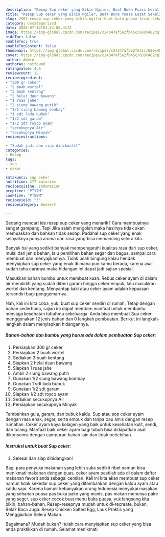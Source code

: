```yaml
---
description: "Resep Sup ceker yang Bikin Ngiler, Buat Buka Puasa Lezat Sekali"
title: "Resep Sup ceker yang Bikin Ngiler, Buat Buka Puasa Lezat Sekali"
slug: 2962-resep-sup-ceker-yang-bikin-ngiler-buat-buka-puasa-lezat-sekali
category: Uncategorized
date: 2022-07-15T01:53:06.417Z
image: https://img-global.cpcdn.com/recipes/c24347af5e2fb45c/680x482cq70/sup-ceker-foto-resep-utama.jpg
hideToc: false
enableToc: true
enableTocContent: false
thumbnail: https://img-global.cpcdn.com/recipes/c24347af5e2fb45c/680x482cq70/sup-ceker-foto-resep-utama.jpg
cover: https://img-global.cpcdn.com/recipes/c24347af5e2fb45c/680x482cq70/sup-ceker-foto-resep-utama.jpg
author: Admin
authorAv: notfound
ratingvalue: 4.6
reviewcount: 12
recipeingredient:
- "300 gr ceker"
- "2 buah wortel"
- "3 buah kentang"
- "2 helai daun bawang"
- "1 ruas jahe"
- "2 siung bawang putih"
- "1/2 siung bawang bombay"
- "1 sdt lada bubuk"
- "1/2 sdt garam"
- "1/2 sdt royco ayam"
- "secukupnya Air"
- "secukupnya Minyak"
recipeinstructions:

- "Sudah jadi dan siap dinikmati!"
categories:
- Resep
tags:
- sup
- ceker

katakunci: sup ceker 
nutrition: 277 calories
recipecuisine: Indonesian
preptime: "PT17M"
cooktime: "PT50M"
recipeyield: "3"
recipecategory: Dessert

---
```



Sedang mencari ide resep sup ceker yang menarik? Cara membuatnya sangat gampang. Tapi Jika salah mengolah maka hasilnya tidak akan memuaskan dan bahkan tidak sedap. Padahal sup ceker yang enak selayaknya punya aroma dan rasa yang bisa memancing selera kita.


Banyak hal yang sedikit banyak mempengaruhi kualitas rasa dari sup ceker, mulai dari jenis bahan, lalu pemilihan bahan segar dan bagus, sampai cara membuat dan menyajikannya. Tidak usah bingung kalau hendak menyiapkan sup ceker yang enak di mana pun kamu berada, karena asal sudah tahu caranya maka hidangan ini dapat jadi sajian spesial.

Masukkan bahan bumbu untuk membuat kuah. Rebus ceker ayam di dalam air mendidih yang sudah diberi garam hingga ceker empuk, lalu masukkan wortel dan kentang. Menyantap kaki atau ceker ayam adalah kepuasan tersendiri bagi penggemarnya.


Nah, kali ini kita coba, yuk, buat sup ceker sendiri di rumah. Tetap dengan bahan sederhana, sajian ini dapat memberi manfaat untuk membantu menjaga kesehatan tubuhmu sekeluarga. Anda bisa membuat Sup ceker menggunakan 12 jenis bahan dan 0 langkah pembuatan. Berikut ini langkah-langkah dalam menyiapkan hidangannya.

<!--inarticleads1-->

##### Bahan-bahan dan bumbu yang harus ada dalam pembuatan Sup ceker:

1. Persiapkan 300 gr ceker
1. Persiapkan 2 buah wortel
1. Sediakan 3 buah kentang
1. Siapkan 2 helai daun bawang
1. Siapkan 1 ruas jahe
1. Ambil 2 siung bawang putih
1. Gunakan 1/2 siung bawang bombay
1. Gunakan 1 sdt lada bubuk
1. Gunakan 1/2 sdt garam
1. Siapkan 1/2 sdt royco ayam
1. Sediakan secukupnya Air
1. Persiapkan secukupnya Minyak


Tambahkan gula, garam, dan bubuk kaldu. Sup atau sop ceker ayam dengan rasa enak, segar, serta empuk dan tanpa bau amis dengan resep rumahan. Ceker ayam kaya kolagen yang baik untuk kesehatan kulit, sendi, dan tulang. Manfaat baik ceker ayam bagi tubuh bisa didapatkan asal dikonsumsi dengan campuran bahan lain dan tidak berlebihan. 

<!--inarticleads2-->

##### Instruksi untuk buat Sup ceker:


1. Selesai dan siap dihidangkan!

Bagi para penyuka makanan yang lebih suka sedikit ribet namun bisa menikmati makanan dengan puas, ceker ayam pastilah ada di dalam daftar makanan favorit anda sebagai cemilan. Kali ini kita akan membuat sup ceker namun tidak sekedar sup ceker yang ditambahkan dengan kaldu ayam atau kaldu sapi. Karena hampir kebanyakan orang Indonesia menyukai masakan yang seharian puasa pas buka pake yang manis, pas makan menunya pake yang seger. sup ceker cocok buat menu buka puasa, yuk langsung kita bikin. bahan-bahan. Resep-resepnya mudah untuk di-recreate, bukan, Bela? Baca Juga: Resep Chicken Salted Egg, Lauk Praktis yang Menggiurkan Selera Makan. 

Bagaimana? Mudah bukan? Itulah cara menyiapkan sup ceker yang bisa anda praktikkan di rumah. Selamat menikmati
